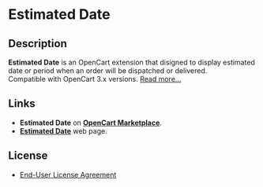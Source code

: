 # Estimated Date

## Description
**Estimated Date** is an OpenCart extension that disigned to display estimated date or period when an order will be dispatched or delivered.  
Compatible with OpenCart 3.x versions.
[Read more...](./module)

## Links
* **Estimated Date** on [**OpenCart Marketplace**](https://www.opencart.com/index.php?route=marketplace/extension/info&extension_id=45684).
* [**Estimated Date**](https://www.ocmod.space/estimated-date) web page.

## License
* [End-User License Agreement](EULA.txt)
